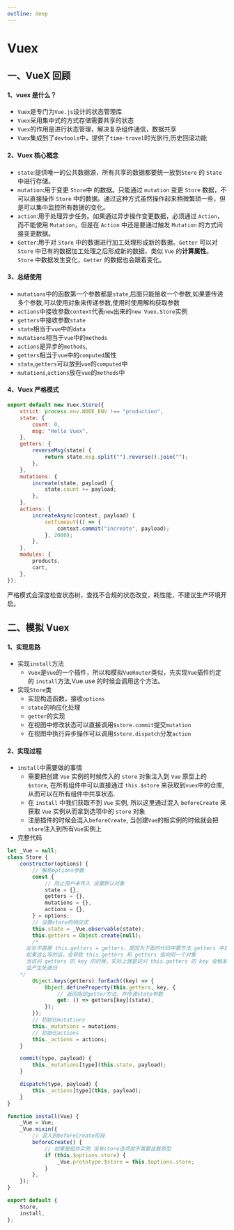 ```yaml
---
outline: deep
---
```

# Vuex

## 一、VueX 回顾

#### 1、vuex 是什么？

-   `Vuex`是专门为`Vue.js`设计的状态管理库
-   `Vuex`采用集中式的方式存储需要共享的状态
-   `Vuex`的作用是进行状态管理，解决复杂组件通信，数据共享
-   `Vuex`集成到了`devtools`中，提供了`time-travel`时光旅行,历史回滚功能

#### 2、Vuex 核心概念

-   `state`:提供唯一的公共数据源，所有共享的数据都要统一放到`Store` 的 `State` 中进行存储。
-   `mutation`:用于变更 `Store`中 的数据。只能通过 `mutation` 变更 `Store` 数据，不可以直接操作 `Store` 中的数据。通过这种方式虽然操作起来稍微繁琐一些，但是可以集中监控所有数据的变化。
-   `action`:用于处理异步任务。如果通过异步操作变更数据，必须通过 `Action`，而不能使用 `Mutation`，但是在 `Action` 中还是要通过触发 `Mutation` 的方式间接变更数据。
-   `Getter`:用于对 `Store` 中的数据进行加工处理形成新的数据。`Getter` 可以对 `Store` 中已有的数据加工处理之后形成新的数据，类似 `Vue` 的**计算属性**。`Store` 中数据发生变化，`Getter` 的数据也会跟着变化。

#### 3、总结使用

-   `mutations`中的函数第一个参数都是`state`,后面只能接收一个参数,如果要传递多个参数,可以使用对象来传递参数,使用时使用解构获取参数
-   `actions`中接收参数`context`代表`new`出来的`new Vuex.Store`实例
-   `getters`中接收参数`state`
-   `state`相当于`vue`中的`data`
-   `mutations`相当于`vue`中的`methods`
-   `actions`是异步的`methods`,
-   `getters`相当于`vue`中的`computed`属性
-   `state`,`getters`可以放到`vue`的`computed`中
-   `mutations`,`actions`放在`vue`的`methods`中

#### 4、Vuex 严格模式

```js
export default new Vuex.Store({
    strict: process.env.NODE_ENV !== "production",
    state: {
        count: 0,
        msg: "Hello Vuex",
    },
    getters: {
        reverseMsg(state) {
            return state.msg.split("").reverse().join("");
        },
    },
    mutations: {
        increate(state, payload) {
            state.count += payload;
        },
    },
    actions: {
        increateAsync(context, payload) {
            setTimeout(() => {
                context.commit("increate", payload);
            }, 2000);
        },
    },
    modules: {
        products,
        cart,
    },
});
```

严格模式会深度检查状态树，查找不合规的状态改变，耗性能，不建议生产环境开启。

## 二、模拟 Vuex

#### 1、实现思路

-   实现`install`方法
    -   `Vuex`是`Vue`的一个插件，所以和模拟`VueRouter`类似，先实现`Vue`插件约定的 `install`方法,Vue.use 的时候会调用这个方法。
-   实现`Store`类
    -   实现构造函数，接收`options`
    -   `state`的响应化处理
    -   `getter`的实现
    -   在视图中修改状态可以直接调用`$store.commit`提交`mutation`
    -   在视图中执行异步操作可以调用`$store.dispatch`分发`action`

#### 2、实现过程

-   `install`中需要做的事情
    -   需要把创建 `Vue` 实例的时候传入的 `store` 对象注入到 `Vue` 原型上的 `$store`, 在所有组件中可以直接通过 `this.$store` 来获取到`vuex`中的仓库, 从而可以在所有组件中共享状态.
    -   在 `install` 中我们获取不到 `Vue` 实例, 所以这里通过混入 `beforeCreate` 来获取 `Vue` 实例从而拿到选项中的 `store` 对象
    -   注册插件的时候会混入`beforeCreate`, 当创建`Vue`的根实例的时候就会把`store`注入到所有`Vue`实例上
-   完整代码

```js
let _Vue = null;
class Store {
    constructor(options) {
        // 解构options参数
        const {
            // 防止用户未传入 设置默认对象
            state = {},
            getters = {},
            mutations = {},
            actions = {},
        } = options;
        // 设置state的响应式
        this.state = _Vue.observable(state);
        this.getters = Object.create(null);
        /* 
      此处不直接 this.getters = getters，是因为下面的代码中要方法 getters 中的 key
      如果这么写的话，会导致 this.getters 和 getters 指向同一个对象
      当访问 getters 的 key 的时候，实际上就是访问 this.getters 的 key 会触发 key 属性的 getter
      会产生死递归
    */
        Object.keys(getters).forEach((key) => {
            Object.defineProperty(this.getters, key, {
                // 返回指定getter方法，并传递state参数
                get: () => getters[key](state),
            });
        });
        // 初始化mutations
        this._mutations = mutations;
        // 初始化actions
        this._actions = actions;
    }

    commit(type, payload) {
        this._mutations[type](this.state, payload);
    }

    dispatch(type, payload) {
        this._actions[type](this, payload);
    }
}

function install(Vue) {
    _Vue = Vue;
    _Vue.mixin({
        // 混入到beforeCreate阶段
        beforeCreate() {
            // 如果是组件实例 没有store选项就不需要挂载原型
            if (this.$options.store) {
                _Vue.prototype.$store = this.$options.store;
            }
        },
    });
}

export default {
    Store,
    install,
};
```
